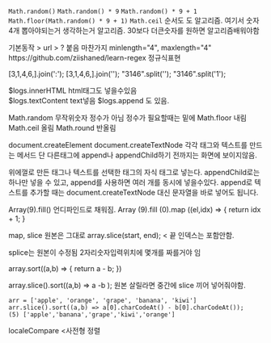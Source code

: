 `Math.random()`
`Math.random() * 9`
`Math.random() * 9 + 1`
`Math.floor(Math.random() * 9 + 1)`
`Math.ceil`
순서도 도 알고리즘.
여기서 숫자4개 뽑아야되는거 생각하는거 알고리즘.
30보다 더큰숫자를 원하면 알고리즘배워야함

<form>기본동작 > url > ? 붙음
<a> 마찬가지
minlength="4", maxlength="4" 
https://github.com/ziishaned/learn-regex
정규식표현

[3,1,4,6,].join(':');
[3,1,4,6,].join('');
"3146".split('');
"3146".split('1');

$logs.innerHTML  html태그도 넣을수있음 <br/>
$logs.textContent text넣음
$logs.append 도 있음.

Math.random 무작위숫자 정수가 아님
정수가 필요할때는 밑에
Math.floor 내림
Math.ceil 올림
Math.round 반올림

document.createElement
document.createTextNode
각각 태그와 텍스트를 만드는 메서드 단 다른태그에
append나 appendChild하기 전까지는 화면에 보이지않음.

위에껄로 만든 태그나 텍스트를 선택한 태그의 자식 태그로 넣는다.
appendChild로는 하나만 넣을 수 있고, append를 사용하면 여러 개를 동시에 넣을수있다.
append로 텍스트를 추가할 때는 document.createTextNode 대신 문자열을 바로 넣어도 됩니다.

Array(9).fill()
언디파인드로 채워짐.
Array (9).fill (0).map ((el,idx) => {
return idx + 1;
}

map, slice 원본은 그대로
array.slice(start, end); < 끝 인덱스는 포함안함.

splice는 원본이 수정됨
2자리숫자입력위치에 몇개를 짜를거야 임

array.sort((a,b) => {
return a - b;
})

array.slice().sort((a,b) => a -b );
원본 살릴라면 중간에 slice 끼어 넣어줘야함.

```
arr = ['apple', 'orange', 'grape', 'banana', 'kiwi']
arr.slice().sort((a,b) => a[0].charCodeAt() - b[0].charCodeAt());
(5) ['apple','banana','grape','kiwi','orange']
```

localeCompare <사전형 정렬
